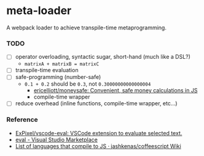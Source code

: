 meta-loader
===========
A webpack loader to achieve transpile-time metaprogramming.

### TODO
- [ ] operator overloading, syntactic sugar, short-hand (much like a DSL?)
  - `matrixA + matrixB = matrixC`
- [ ] transpile-time evaluation
- [ ] safe-programming (number-safe)
  - `0.1 + 0.2` should be `0.3`, not `0.30000000000000004`
    - [ericelliott/moneysafe: Convenient, safe money calculations in JS](https://github.com/ericelliott/moneysafe)
    - compile-time wrapper
- [ ] reduce overhead (inline functions, compile-time wrapper, etc...)

### Reference
- [ExPixel/vscode-eval: VSCode extension to evaluate selected text.](https://github.com/ExPixel/vscode-eval)
- [eval - Visual Studio Marketplace](https://marketplace.visualstudio.com/items?itemName=Stormspirit.eval)
- [List of languages that compile to JS · jashkenas/coffeescript Wiki](https://github.com/jashkenas/coffeescript/wiki/list-of-languages-that-compile-to-js)
